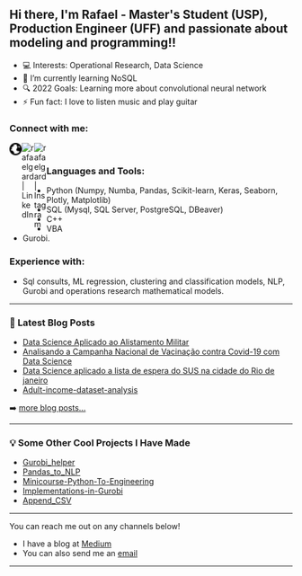 ## Hi there, I'm Rafael - Master's Student (USP), Production Engineer (UFF) and passionate about modeling and programming!!

- 💻 Interests: Operational Research, Data Science
- 🌱 I’m currently learning NoSQL
- 🔍 2022 Goals: Learning more about convolutional neural network
- ⚡ Fun fact: I love to listen music and play guitar


### Connect with me:

[<img align="left" alt="codeSTACKr.com" width="22px" src="https://raw.githubusercontent.com/iconic/open-iconic/master/svg/globe.svg" />][website]
[<img align="left" alt="rafaelgard | LinkedIn" width="22px" src="https://cdn.jsdelivr.net/npm/simple-icons@v3/icons/linkedin.svg" />][linkedin]
[<img align="left" alt="rafaelgard | Instagram" width="22px" src="https://cdn.jsdelivr.net/npm/simple-icons@v3/icons/instagram.svg" />][instagram]
<br />

### Languages and Tools:

- Python (Numpy, Numba, Pandas, Scikit-learn, Keras, Seaborn, Plotly, Matplotlib)
- SQL (Mysql, SQL Server, PostgreSQL, DBeaver)
- C++
- VBA 
- Gurobi.

### Experience with:

- Sql consults, ML regression, clustering and classification models, NLP, Gurobi and operations research mathematical models.

---

### 📕 Latest Blog Posts

<!-- BLOG-POST-LIST:START -->
- [Data Science Aplicado ao Alistamento Militar](https://rafael-gardel.medium.com/data-science-aplicado-ao-alistamento-militar-411b727bbbb3)
- [Analisando a Campanha Nacional de Vacinação contra Covid-19 com Data Science](https://rafael-gardel.medium.com/analisando-a-campanha-nacional-de-vacina%C3%A7%C3%A3o-contra-covid-19-com-data-science-621d6dc06f7c)
- [Data Science aplicado a lista de espera do SUS na cidade do Rio de janeiro](https://rafael-gardel.medium.com/data-science-aplicado-a-lista-de-espera-do-sus-na-cidade-do-rio-de-janeiro-2203ade764ac)
- [Adult-income-dataset-analysis](https://github.com/rafaelgard/Adult-income-dataset-analysis)
<!-- BLOG-POST-LIST:END -->

➡️ [more blog posts...](https://rafael-gardel.medium.com)

---

### 💡 Some Other Cool Projects I Have Made

<!-- BLOG-POST-LIST:START -->
- [Gurobi_helper](https://github.com/rafaelgard/Gurobi_helper)
- [Pandas_to_NLP](https://github.com/rafaelgard/Pandas_to_NLP)
- [Minicourse-Python-To-Engineering](https://github.com/rafaelgard/Minicurso-Python-Para-Engenharia)
- [Implementations-in-Gurobi](https://github.com/rafaelgard/Implementacoes-em-Gurobi)
- [Append_CSV](https://github.com/rafaelgard/Junta_CSV)
<!-- BLOG-POST-LIST:END -->

---
You can reach me out on any channels below!

- I have a blog at [Medium](https://https://rafael-gardel.medium.com/)
- You can also send me an [email](mailto:rafaelgardel@gmail.com)
---

[website]: https://rafael-gardel.medium.com/
[instagram]: https://www.instagram.com/rafaelgard/
[linkedin]: https://www.linkedin.com/in/rafael-gardel-b1976999/
